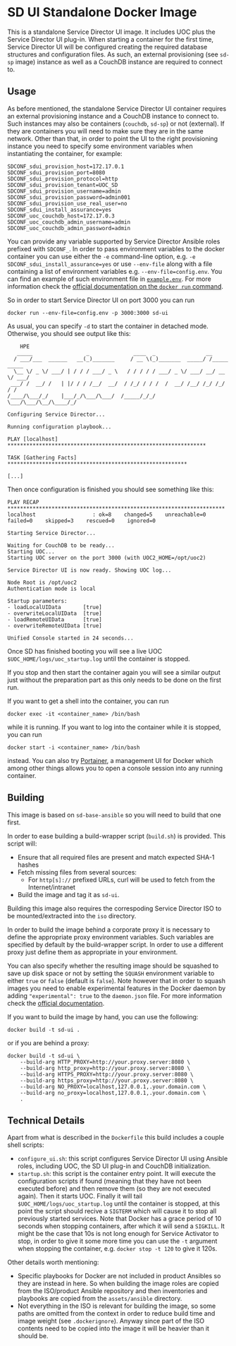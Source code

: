 SD UI Standalone Docker Image
=============================

This is a standalone Service Director UI image. It includes UOC plus the Service Director UI plug-in. When starting a container for the first time, Service Director UI will be configured creating the required database structures and configuration files. As such, an external provisioning (see `sd-sp` image) instance as well as a CouchDB instance are required to connect to.


Usage
-----

As before mentioned, the standalone Service Director UI container requires an external provisioning instance and a CouchDB instance to connect to. Such instances may also be containers (`couchdb`, `sd-sp`) or not (external). If they are containers you will need to make sure they are in the same network. Other than that, in order to point the UI to the right provisioning instance you need to specify some environment variables when instantiating the container, for example:

    SDCONF_sdui_provision_host=172.17.0.1
    SDCONF_sdui_provision_port=8080
    SDCONF_sdui_provision_protocol=http
    SDCONF_sdui_provision_tenant=UOC_SD
    SDCONF_sdui_provision_username=admin
    SDCONF_sdui_provision_password=admin001
    SDCONF_sdui_provision_use_real_user=no
    SDCONF_sdui_install_assurance=yes
    SDCONF_uoc_couchdb_host=172.17.0.3
    SDCONF_uoc_couchdb_admin_username=admin
    SDCONF_uoc_couchdb_admin_password=admin

You can provide any variable supported by Service Director Ansible roles prefixed with `SDCONF_`. In order to pass environment variables to the docker container you can use either the `-e` command-line option, e.g. `-e SDCONF_sdui_install_assurance=yes` or use `--env-file` along with a file containing a list of environment variables e.g. `--env-file=config.env`. You can find an example of such environment file in [`example.env`](example.env). For more information check the [official documentation on the `docker run` command](https://docs.docker.com/engine/reference/commandline/run/).

So in order to start Service Director UI on port 3000 you can run

    docker run --env-file=config.env -p 3000:3000 sd-ui

As usual, you can specify `-d` to start the container in detached mode. Otherwise, you should see output like this:

```
    HPE
   _____                 _              ____  _                __
  / ___/___  ______   __(_)_______     / __ \(_)_______  _____/ /_____  _____
  \__ \/ _ \/ ___/ | / / / ___/ _ \   / / / / / ___/ _ \/ ___/ __/ __ \/ ___/
 ___/ /  __/ /   | |/ / / /__/  __/  / /_/ / / /  /  __/ /__/ /_/ /_/ / /
/____/\___/_/    |___/_/\___/\___/  /_____/_/_/   \___/\___/\__/\____/_/

Configuring Service Director...

Running configuration playbook...

PLAY [localhost] ***************************************************************

TASK [Gathering Facts] *********************************************************

[...]
```

Then once configuration is finished you should see something like this:

```
PLAY RECAP *********************************************************************
localhost                  : ok=8    changed=5    unreachable=0    failed=0    skipped=3    rescued=0    ignored=0

Starting Service Director...

Waiting for CouchDB to be ready...
Starting UOC...
Starting UOC server on the port 3000 (with UOC2_HOME=/opt/uoc2)

Service Director UI is now ready. Showing UOC log...

Node Root is /opt/uoc2
Authentication mode is local

Startup parameters:
- loadLocalUIData       [true]
- overwriteLocalUIData  [true]
- loadRemoteUIData      [true]
- overwriteRemoteUIData [true]

Unified Console started in 24 seconds...
```

Once SD has finished booting you will see a live UOC `$UOC_HOME/logs/uoc_startup.log` until the container is stopped.

If you stop and then start the container again you will see a similar output just without the preparation part as this only needs to be done on the first run.

If you want to get a shell into the container, you can run

    docker exec -it <container_name> /bin/bash

while it is running. If you want to log into the container while it is stopped, you can run

    docker start -i <container_name> /bin/bash

instead. You can also try [Portainer](https://portainer.io), a management UI for Docker which among other things allows you to open a console session into any running container.

Building
--------

This image is based on `sd-base-ansible` so you will need to build that one first.

In order to ease building a build-wrapper script (`build.sh`) is provided. This script will:

- Ensure that all required files are present and match expected SHA-1 hashes
- Fetch missing files from several sources:
    - For `http[s]://` prefixed URLs, curl will be used to fetch from the Internet/intranet
- Build the image and tag it as `sd-ui`.

Building this image also requires the correspoding Service Director ISO to be mounted/extracted into the `iso` directory.

In order to build the image behind a corporate proxy it is necessary to define the appropriate proxy environment variables. Such variables are specified by default by the build-wrapper script. In order to use a different proxy just define them as appropriate in your environment.

You can also specify whether the resulting image should be squashed to save up disk space or not by setting the `SQUASH` environment variable to either `true` or `false` (default is `false`). Note however that in order to squash images you need to enable experimental features in the Docker daemon by adding `"experimental": true` to the `daemon.json` file. For more information check the [official documentation](https://docs.docker.com/engine/reference/commandline/dockerd/#description).

If you want to build the image by hand, you can use the following:

    docker build -t sd-ui .

or if you are behind a proxy:

    docker build -t sd-ui \
        --build-arg HTTP_PROXY=http://your.proxy.server:8080 \
        --build-arg http_proxy=http://your.proxy.server:8080 \
        --build-arg HTTPS_PROXY=http://your.proxy.server:8080 \
        --build-arg https_proxy=http://your.proxy.server:8080 \
        --build-arg NO_PROXY=localhost,127.0.0.1,.your.domain.com \
        --build-arg no_proxy=localhost,127.0.0.1,.your.domain.com \
        .

Technical Details
-----------------

Apart from what is described in the `Dockerfile` this build includes a couple shell scripts:

- `configure_ui.sh`: this script configures Service Director UI using Ansible roles, including UOC, the SD UI plug-in and CouchDB initialization.
- `startup.sh`: this script is the container entry point. It will execute the configuration scripts if found (meaning that they have not been executed before) and then remove them (so they are not executed again). Then it starts UOC. Finally it will tail `$UOC_HOME/logs/uoc_startup.log` until the container is stopped, at this point the script should recive a `SIGTERM` which will cause it to stop all previously started services. Note that Docker has a grace period of 10 seconds when stopping containers, after which it will send a `SIGKILL`. It might be the case that 10s is not long enough for Service Activator to stop, in order to give it some more time you can use the `-t` argument when stopping the container, e.g. `docker stop -t 120` to give it 120s.

Other details worth mentioning:

- Specific playbooks for Docker are not included in product Ansibles so they are instead in here. So when building the image roles are copied from the ISO/product Ansible repository and then inventories and playbooks are copied from the `assets/ansible` directory.
- Not everything in the ISO is relevant for building the image, so some paths are omitted from the context in order to reduce build time and image weight (see `.dockerignore`). Anyway since part of the ISO contents need to be copied into the image it will be heavier than it should be.

